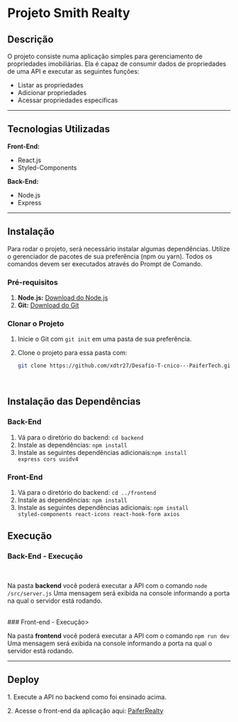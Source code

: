 # Projeto Smith Realty

## Descrição


O projeto consiste numa aplicação simples para gerenciamento de propriedades imobiliárias. Ela é capaz de consumir dados de propriedades de uma API e executar as seguintes funções:

- Listar as propriedades
- Adicionar propriedades
- Acessar propriedades específicas

<hr/>

## Tecnologias Utilizadas

**Front-End:**

- React.js
- Styled-Components

**Back-End:**

- Node.js
- Express

<hr />

## Instalação

Para rodar o projeto, será necessário instalar algumas dependências. Utilize o gerenciador de pacotes de sua preferência (npm ou yarn). Todos os comandos devem ser executados através do Prompt de Comando.

### Pré-requisitos

1. **Node.js:** [Download do Node.js](https://nodejs.org/en)
2. **Git:** [Download do Git](https://www.git-scm.com/downloads)

### Clonar o Projeto

1. Inicie o Git com `git init` em uma pasta de sua preferência.
2. Clone o projeto para essa pasta com:

   ```bash
   git clone https://github.com/xdtr27/Desafio-T-cnico---PaiferTech.git
   ```

<br>

## Instalação das Dependências

### Back-End

1. Vá para o diretório do backend: <code>cd backend</code>
2. Instale as dependências: <code>npm install</code>
3. Instale as seguintes dependências adicionais:<code>npm install express cors uuidv4
   </code> 

### Front-End 

1. Vá para o diretório do backend: <code>cd ../frontend</code>
2. Instale as dependências: <code>npm install</code>
3. Instale as seguintes dependências adicionais: <code>npm install styled-components react-icons react-hook-form axios
   </code>

## Execução

### Back-End - Execução
<br/>
<p>
   Na pasta <strong>backend</strong> você poderá executar a API com o comando <code>node /src/server.js</code>
   Uma mensagem será exibida na console informando a porta na qual o servidor está rodando.
</p>
<br/>
### Front-end - Execução>
<br/>
<p>
   Na pasta <strong>frontend</strong> você poderá executar a API com o comando <code>npm run dev</code>
   Uma mensagem será exibida na console informando a porta na qual o servidor está rodando.
</p>

<hr/>

## Deploy
 <p>
   1. Execute a API no backend como foi ensinado acima.
 </p>
<p>
  2. Acesse o front-end da aplicação aqui: <a href="https://desafio-t-cnico-paifer-tech.vercel.app/">PaiferRealty<a>
</p>
